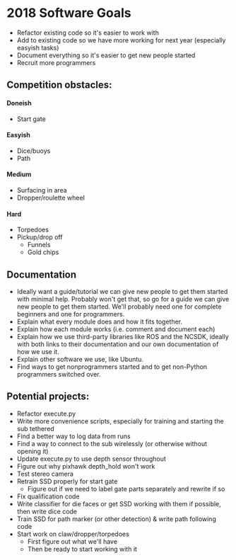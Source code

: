 # 2018 Software Goals

* Refactor existing code so it's easier to work with
* Add to existing code so we have more working for next year (especially easyish tasks)
* Document everything so it's easier to get new people started
* Recruit more programmers

## Competition obstacles:
#### Doneish
* Start gate

#### Easyish
* Dice/buoys
* Path

#### Medium
* Surfacing in area
* Dropper/roulette wheel

#### Hard
* Torpedoes
* Pickup/drop off
    * Funnels
    * Gold chips

## Documentation
* Ideally want a guide/tutorial we can give new people to get them started with minimal help. Probably won't get that, so go for a guide we can give new people to get them started. We'll probably need one for complete beginners and one for programmers.
* Explain what every module does and how it fits together.
* Explain how each module works (i.e. comment and document each)
* Explain how we use third-party libraries like ROS and the NCSDK, ideally with both links to their documentation and our own documentation of how we use it.
* Explain other software we use, like Ubuntu.
* Find ways to get nonprogrammers started and to get non-Python programmers switched over.


## Potential projects:
* Refactor execute.py
* Write more convenience scripts, especially for training and starting the sub tethered
* Find a better way to log data from runs
* Find a way to connect to the sub wirelessly (or otherwise without opening it)
* Update execute.py to use depth sensor throughout
* Figure out why pixhawk depth_hold won't work
* Test stereo camera
* Retrain SSD properly for start gate
    * Figure out if we need to label gate parts separately and rewrite if so
* Fix qualification code
* Write classifier for die faces or get SSD working with them if possible, then write dice code
* Train SSD for path marker (or other detection) & write path following code
* Start work on claw/dropper/torpedoes
    * First figure out what we'll have
    * Then be ready to start working with it

